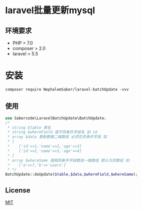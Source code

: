 # laravel批量更新mysql

## 环境要求
* PHP > 7.0
* composer > 2.0
* laravel > 5.5

# 安装
```
composer require NephalemSaber/laravel-batchUpdate -vvv
```

## 使用
```php
use Sabercode\LaravelBatchUpdate\BatchUpdate;
/*
 * string $table 表名
 * string $whereField 值不同条件字段名 如 id 
 * array $data 更新数据二维数组 必须包含条件字段 如
 * [
 *    ['id'=>1,'name'=>2,'age'=>3]
 *    ['id'=>2,'name'=>3,'age'=>4]
 * ]
 * array $whereSame 值相同条件字段数组一维数组 默认为空数组 如
 *    ['a'=>7,'b'=>'users']
 * */
BatchUpdate::doUpdate($table,$data,$whereField,$whereSame);
```

## License
[MIT](LICENSE)

